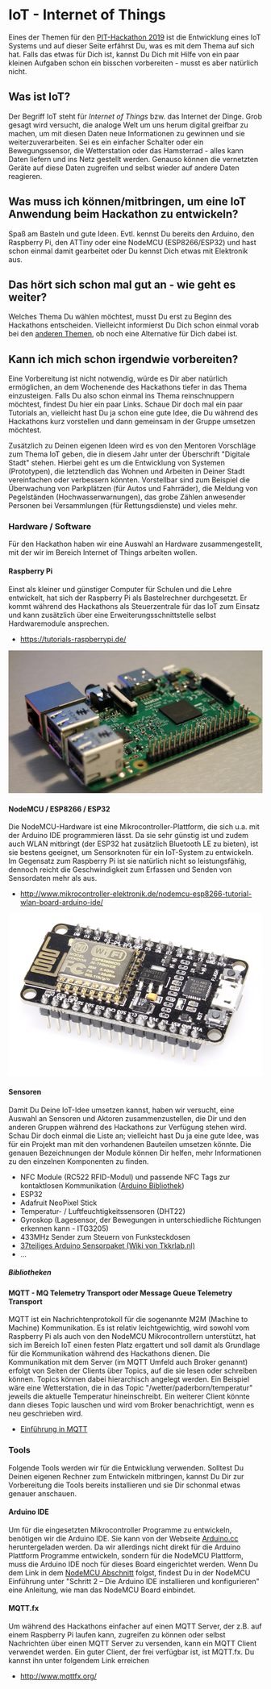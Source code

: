 # IoT - Internet of Things

Eines der Themen für den [PIT-Hackathon 2019](https://github.com/PIT-Hackathon/2019-Infos) ist die Entwicklung eines IoT Systems und auf dieser Seite erfährst Du, was es mit dem Thema auf sich hat. Falls das etwas für Dich ist, kannst Du Dich mit Hilfe von ein paar kleinen Aufgaben schon ein bisschen vorbereiten - musst es aber natürlich nicht.

## Was ist IoT?

Der Begriff IoT steht für *Internet of Things* bzw. das Internet der Dinge. Grob gesagt wird versucht, die analoge Welt um uns herum digital greifbar zu machen, um mit diesen Daten neue Informationen zu gewinnen und sie weiterzuverarbeiten. Sei es ein einfacher Schalter oder ein Bewegungssensor, die Wetterstation oder das Hamsterrad - alles kann Daten liefern und ins Netz gestellt werden. Genauso können die vernetzten Geräte auf diese Daten zugreifen und selbst wieder auf andere Daten reagieren.

## Was muss ich können/mitbringen, um eine IoT Anwendung beim Hackathon zu entwickeln?

Spaß am Basteln und gute Ideen. Evtl. kennst Du bereits den Arduino, den Raspberry Pi, den ATTiny oder eine NodeMCU (ESP8266/ESP32) und hast schon einmal damit gearbeitet oder Du kennst Dich etwas mit Elektronik aus.

## Das hört sich schon mal gut an - wie geht es weiter?

Welches Thema Du wählen möchtest, musst Du erst zu Beginn des Hackathons entscheiden. Vielleicht informierst Du Dich schon einmal vorab bei den [anderen Themen](https://github.com/PIT-Hackathon/2019-Infos), ob noch eine Alternative für Dich dabei ist.

## Kann ich mich schon irgendwie vorbereiten?

Eine Vorbereitung ist nicht notwendig, würde es Dir aber natürlich ermöglichen, an dem Wochenende des Hackathons tiefer in das Thema einzusteigen. Falls Du also schon einmal ins Thema reinschnuppern möchtest, findest Du hier ein paar Links. Schaue Dir doch mal ein paar Tutorials an, vielleicht hast Du ja schon eine gute Idee, die Du während des Hackathons kurz vorstellen und dann gemeinsam in der Gruppe umsetzen möchtest.

Zusätzlich zu Deinen eigenen Ideen wird es von den Mentoren Vorschläge zum Thema IoT geben, die in diesem Jahr unter der Überschrift "Digitale Stadt" stehen. Hierbei geht es um die Entwicklung von Systemen (Prototypen), die letztendlich das Wohnen und Arbeiten in Deiner Stadt vereinfachen oder verbessern könnten. Vorstellbar sind zum Beispiel die Überwachung von Parkplätzen (für Autos und Fahrräder), die Meldung von Pegelständen (Hochwasserwarnungen), das grobe Zählen anwesender Personen bei Versammlungen (für Rettungsdienste) und vieles mehr. 

### Hardware / Software

Für den Hackathon haben wir eine Auswahl an Hardware zusammengestellt, mit der wir im Bereich Internet of Things arbeiten wollen.

#### Raspberry Pi

Einst als kleiner und günstiger Computer für Schulen und die Lehre entwickelt, hat sich der Raspberry Pi als Bastelrechner durchgesetzt. Er kommt während des Hackathons als Steuerzentrale für das IoT zum Einsatz und kann zusätzlich über eine Erweiterungsschnittstelle selbst Hardwaremodule ansprechen.

- <https://tutorials-raspberrypi.de/>

![Raspberry Pi 3](images/RaspberryPi.jpg)

#### NodeMCU / ESP8266 / ESP32

Die NodeMCU-Hardware ist eine Mikrocontroller-Plattform, die sich u.a. mit der Arduino IDE programmieren lässt. Da sie sehr günstig ist und zudem auch WLAN mitbringt (der ESP32 hat zusätzlich Bluetooth LE zu bieten), ist sie bestens geeignet, um Sensorknoten für ein IoT-System zu entwickeln. Im Gegensatz zum Raspberry Pi ist sie natürlich nicht so leistungsfähig, dennoch reicht die Geschwindigkeit zum Erfassen und Senden von Sensordaten mehr als aus.

- <http://www.mikrocontroller-elektronik.de/nodemcu-esp8266-tutorial-wlan-board-arduino-ide/>

![NodeMCU ESP8266 Mikrocontroller](images/NodeMCU.png)

#### Sensoren

Damit Du Deine IoT-Idee umsetzen kannst, haben wir versucht, eine Auswahl an Sensoren und Aktoren zusammenzustellen, die Dir und den anderen Gruppen während des Hackathons zur Verfügung stehen wird. Schau Dir doch einmal die Liste an; vielleicht hast Du ja eine gute Idee, was für ein Projekt man mit den vorhandenen Bauteilen umsetzen könnte. Die genauen Bezeichnungen der Module können Dir helfen, mehr Informationen zu den einzelnen Komponenten zu finden.

- NFC Module (RC522 RFID-Modul) und passende NFC Tags zur kontaktlosen Kommunikation ([Arduino Bibliothek](https://github.com/miguelbalboa/rfid))
- ESP32
- Adafruit NeoPixel Stick
- Temperatur- / Luftfeuchtigkeitssensoren (DHT22)
- Gyroskop (Lagesensor, der Bewegungen in unterschiedliche Richtungen erkennen kann - ITG3205)
- 433MHz Sender zum Steuern von Funksteckdosen
- [37teiliges Arduino Sensorpaket (Wiki von Tkkrlab.nl)](https://tkkrlab.nl/wiki/Arduino_37_sensors)
- ...

##### Bibliotheken

#### MQTT - MQ Telemetry Transport oder Message Queue Telemetry Transport

MQTT ist ein Nachrichtenprotokoll für die sogenannte M2M (Machine to Machine) Kommunikation. Es ist relativ leichtgewichtig, wird sowohl vom Raspberry Pi als auch von den NodeMCU Mikrocontrollern unterstützt, hat sich im Bereich IoT einen festen Platz ergattert und soll damit als Grundlage für die Kommunikation während des Hackathons dienen.
Die Kommunikation mit dem Server (im MQTT Umfeld auch Broker genannt) erfolgt von Seiten der Clients über Topics, auf die sie lesen oder schreiben können. Topics können dabei hierarchisch angelegt werden. Ein Beispiel wäre eine Wetterstation, die in das Topic "/wetter/paderborn/temperatur" jeweils die aktuelle Temperatur hineinschreibt. Ein weiterer Client könnte dann dieses Topic lauschen und wird vom Broker benachrichtigt, wenn es neu geschrieben wird.

- [Einführung in MQTT](https://www.predic8.de/mqtt.htm)

### Tools

Folgende Tools werden wir für die Entwicklung verwenden. Solltest Du Deinen eigenen Rechner zum Entwickeln mitbringen, kannst Du Dir zur Vorbereitung die Tools bereits installieren und sie Dir schonmal etwas genauer anschauen.

#### Arduino IDE

Um für die eingesetzten Mikrocontroller Programme zu entwickeln, benötigen wir die Arduino IDE. Sie kann von der Webseite [Arduino.cc](http://www.arduino.cc) heruntergeladen werden. Da wir allerdings nicht direkt für die Arduino Plattform Programme entwickeln, sondern für die NodeMCU Plattform, muss die Arduino IDE noch für dieses Board eingerichtet werden. Wenn Du dem Link in dem [NodeMCU Abschnitt](#nodemcu--esp8266) folgst, findest Du in der NodeMCU Einführung unter "Schritt 2 – Die Arduino IDE installieren und konfigurieren" eine Anleitung, wie man das NodeMCU Board einbindet.

#### MQTT.fx

Um während des Hackathons einfacher auf einen MQTT Server, der z.B. auf einem Raspberry Pi laufen kann, zugreifen zu können oder selbst Nachrichten über einen MQTT Server zu versenden, kann ein MQTT Client verwendet werden. Ein guter Client, der frei verfügbar ist, ist MQTT.fx. Du kannst ihn unter folgendem Link erreichen

- <http://www.mqttfx.org/>
